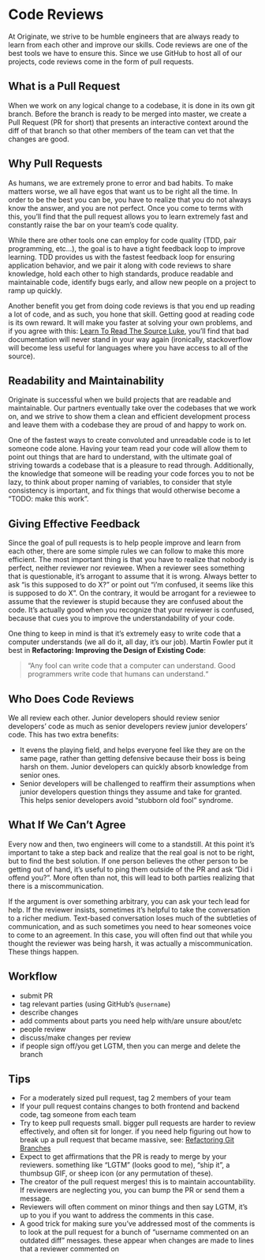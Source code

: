 # Code Reviews

At Originate, we strive to be humble engineers that are always ready to learn from each other and improve our skills. Code reviews are one of the best
tools we have to ensure this. Since we use GitHub to host all of our projects, code reviews come in the form of pull requests.

## What is a Pull Request

When we work on any logical change to a codebase, it is done in its own git branch. Before the branch is ready to be merged into master, we create a Pull
Request (PR for short) that presents an interactive context around the diff of that branch so that other members of the team can vet that the changes are good.

## Why Pull Requests

As humans, we are extremely prone to error and bad habits. To make matters worse, we all have egos that want us to be right all the time. In order to be
the best you can be, you have to realize that you do not always know the answer, and you are not perfect. Once you come to terms with this, you’ll find
that the pull request allows you to learn extremely fast and constantly raise the bar on your team’s code quality.

While there are other tools one can employ for code quality (TDD, pair programming, etc…), the goal is to have a tight feedback loop to improve learning.
TDD provides us with the fastest feedback loop for ensuring application behavior, and we pair it along with code reviews to share knowledge, hold each other
to high standards, produce readable and maintainable code, identify bugs early, and allow new people on a project to ramp up quickly.

Another benefit you get from doing code reviews is that you end up reading a lot of code, and as such, you hone that skill. Getting good at reading code is
its own reward. It will make you faster at solving your own problems, and if you agree with this:
[Learn To Read The Source Luke](http://blog.codinghorror.com/learn-to-read-the-source-luke/),
you’ll find that bad documentation will never stand in your way again (ironically, stackoverflow will become less useful for languages where you have access to
all of the source).

## Readability and Maintainability

Originate is successful when we build projects that are readable and maintainable. Our partners eventually take over the codebases that we work on, and we
strive to show them a clean and efficient development process and leave them with a codebase they are proud of and happy to work on.

One of the fastest ways to create convoluted and unreadable code is to let someone code alone. Having your team read your code will allow them to point out
things that are hard to understand, with the ultimate goal of striving towards a codebase that is a pleasure to read through. Additionally, the knowledge
that someone will be reading your code forces you to not be lazy, to think about proper naming of variables, to consider that style consistency is important,
and fix things that would otherwise become a “TODO: make this work”.

## Giving Effective Feedback

Since the goal of pull requests is to help people improve and learn from each other, there are some simple rules we can follow to make this more efficient.
The most important thing is that you have to realize that nobody is perfect, neither reviewer nor reviewee. When a reviewer sees something that is questionable,
it’s arrogant to assume that it is wrong. Always better to ask “is this supposed to do X?” or point out “i’m confused, it seems like this is supposed to do X”.
On the contrary, it would be arrogant for a reviewee to assume that the reviewer is stupid because they are confused about the code. It’s actually good when
you recognize that your reviewer is confused, because that cues you to improve the understandability of your code.

One thing to keep in mind is that it’s extremely easy to write code that a computer understands (we all do it, all day, it’s our job). Martin Fowler put it
best in __Refactoring: Improving the Design of Existing Code__:

> “Any fool can write code that a computer can understand. Good programmers write code that humans can understand.“


## Who Does Code Reviews

We all review each other. Junior developers should review senior developers’ code as much as senior developers review junior developers’ code. This has two
extra benefits:

* It evens the playing field, and helps everyone feel like they are on the same page, rather than getting defensive because their boss is being harsh on them.
Junior developers can quickly absorb knowledge from senior ones.
* Senior developers will be challenged to reaffirm their assumptions when junior developers question things they assume and take for granted. This helps senior
developers avoid “stubborn old fool” syndrome.


## What If We Can’t Agree

Every now and then, two engineers will come to a standstill. At this point it’s important to take a step back and realize that the real goal is not to be
right, but to find the best solution. If one person believes the other person to be getting out of hand, it’s useful to ping them outside of the PR and ask
“Did i offend you?”. More often than not, this will lead to both parties realizing that there is a miscommunication.

If the argument is over something arbitrary, you can ask your tech lead for help. If the reviewer insists, sometimes it’s helpful to take the conversation
to a richer medium. Text-based conversation loses much of the subtleties of communication, and as such sometimes you need to hear someones voice to come to
an agreement. In this case, you will often find out that while you thought the reviewer was being harsh, it was actually a miscommunication. These things happen.


## Workflow

* submit PR
* tag relevant parties (using GitHub’s `@username`)
* describe changes
* add comments about parts you need help with/are unsure about/etc
* people review
* discuss/make changes per review
* if people sign off/you get LGTM, then you can merge and delete the branch

## Tips

* For a moderately sized pull request, tag 2 members of your team
* If your pull request contains changes to both frontend and backend code, tag someone from each team
* Try to keep pull requests small. bigger pull requests are harder to review effectively, and often sit for longer. if you need help figuring out how to
break up a pull request that became massive, see: [Refactoring Git Branches](http://blog.originate.com/blog/2014/04/19/refactoring_git_branches/)
* Expect to get affirmations that the PR is ready to merge by your reviewers. something like “LGTM” (looks good to me), “ship it”, a thumbsup GIF, or sheep
icon (or any permutation of these).
* The creator of the pull request merges! this is to maintain accountability. If reviewers are neglecting you, you can bump the PR or send them a message.
* Reviewers will often comment on minor things and then say LGTM, it’s up to you if you want to address the comments in this case.
* A good trick for making sure you’ve addressed most of the comments is to look at the pull request for a bunch of “username commented on an outdated diff”
messages. these appear when changes are made to lines that a reviewer commented on
